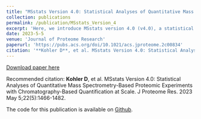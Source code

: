 ```yaml
---
title: "MSstats Version 4.0: Statistical Analyses of Quantitative Mass Spectrometry-Based Proteomic Experiments with Chromatography-Based Quantification at Scale"
collection: publications
permalink: /publication/MSstats_Version_4
excerpt: 'Here, we introduce MSstats version 4.0 (v4.0), a statistical methodology and core package in the family of R/Bioconductor packages designed for statistical analysis of experiments with chromatography-based quantification.'
date: 2023-5-5
venue: 'Journal of Proteome Research'
paperurl: 'https://pubs.acs.org/doi/10.1021/acs.jproteome.2c00834'
citation: '**Kohler D**, et al. MSstats Version 4.0: Statistical Analyses of Quantitative Mass Spectrometry-Based Proteomic Experiments with Chromatography-Based Quantification at Scale. J Proteome Res. 2023 May 5;22(5):1466-1482.'
---
```


[Download paper here](http://devonjkohler.github.io/files/MSstats_v4.pdf)

Recommended citation: **Kohler D**, et al. MSstats Version 4.0: Statistical Analyses of Quantitative Mass Spectrometry-Based Proteomic Experiments with Chromatography-Based Quantification at Scale. J Proteome Res. 2023 May 5;22(5):1466-1482.

The code for this publication is available on [Github](https://github.com/Vitek-Lab/MSstats).